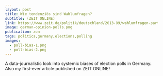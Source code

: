 ```yaml
---
layout: post
title: Wie tendenziös sind Wahlumfragen?
subtitle: (ZEIT ONLINE)
link: https://www.zeit.de/politik/deutschland/2013-09/wahlumfragen-parteilichkeit-bundestagswahl
image: german-opinion-polls.png
publication: zon
tags: politics,germany,elections,polling
images:
  - poll-bias-1.png
  - poll-bias-2.png
---
```


A data-journalistic look into systemic biases of election polls in Germany. Also my first-ever article published on ZEIT ONLINE!